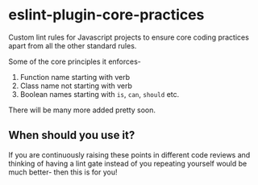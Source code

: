 # eslint-plugin-core-practices

Custom lint rules for Javascript projects to ensure core coding practices apart from all the other standard rules.

Some of the core principles it enforces-

1. Function name starting with verb
2. Class name not starting with verb
3. Boolean names starting with `is`, `can`, `should` etc.

There will be many more added pretty soon.

## When should you use it?

If you are continuously raising these points in different code reviews and thinking of having a lint gate instead of you repeating yourself would be much better- then this is for you!